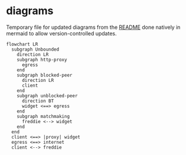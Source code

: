 # diagrams

Temporary file for updated diagrams from the [README](./README.md) done natively in mermaid to allow version-controlled updates.

```mermaid
flowchart LR
  subgraph Unbounded
    direction LR
    subgraph http-proxy
      egress
    end
    subgraph blocked-peer
      direction LR
      client
    end
    subgraph unblocked-peer
      direction BT
      widget <==> egress
    end
    subgraph matchmaking
      freddie <--> widget
    end
  end
  client <==> |proxy| widget
  egress <==> internet
  client <--> freddie
```
